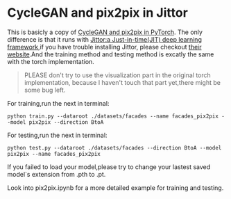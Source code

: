 # CycleGAN and pix2pix in Jittor
This is basicly a copy of [CycleGAN and pix2pix in PyTorch](https://github.com/junyanz/pytorch-CycleGAN-and-pix2pix). The only difference is that it runs with [Jittor:a Just-in-time(JIT) deep learning framework](https://github.com/Jittor/jittor),if you have trouble installing Jittor, please checkout [their website](https://cg.cs.tsinghua.edu.cn/jittor/).And the training method and testing method is excatly the same with the torch implementation.

>PLEASE don't try to use the visualization part in the original torch implementation, because I haven't touch that part yet,there might be some bug left.

For training,run the next in terminal:
```shell
python train.py --dataroot ./datasets/facades --name facades_pix2pix --model pix2pix --direction BtoA
```

For testing,run the next in terminal:
```shell
python test.py --dataroot ./datasets/facades --direction BtoA --model pix2pix --name facades_pix2pix
```
If you failed to load your model,please try to change your lastest saved model`s extension from .pth to .pt.

Look into pix2pix.ipynb for a more detailed example for training and testing.